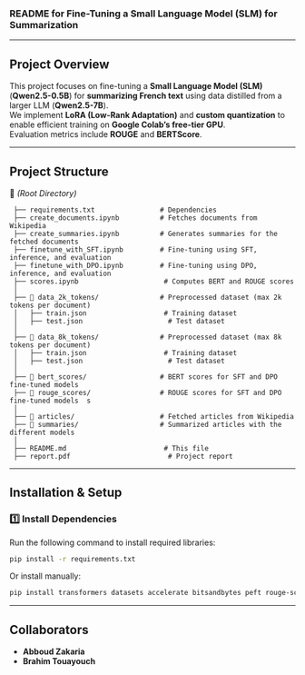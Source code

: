 ### **README for Fine-Tuning a Small Language Model (SLM) for Summarization**  

---

## **Project Overview**  
This project focuses on fine-tuning a **Small Language Model (SLM)** (**Qwen2.5-0.5B**) for **summarizing French text** using data distilled from a larger LLM (**Qwen2.5-7B**).  
We implement **LoRA (Low-Rank Adaptation)** and **custom quantization** to enable efficient training on **Google Colab’s free-tier GPU**.  
Evaluation metrics include **ROUGE** and **BERTScore**.  

---

## **Project Structure**  

📂 *(Root Directory)*  
```
 ├── requirements.txt                # Dependencies  
 ├── create_documents.ipynb          # Fetches documents from Wikipedia  
 ├── create_summaries.ipynb          # Generates summaries for the fetched documents  
 ├── finetune_with_SFT.ipynb         # Fine-tuning using SFT, inference, and evaluation  
 ├── finetune_with_DPO.ipynb         # Fine-tuning using DPO, inference, and evaluation  
 ├── scores.ipynb                     # Computes BERT and ROUGE scores  
 │  
 ├── 📂 data_2k_tokens/               # Preprocessed dataset (max 2k tokens per document)  
 │   ├── train.json                   # Training dataset  
 │   ├── test.json                     # Test dataset  
 │  
 ├── 📂 data_8k_tokens/               # Preprocessed dataset (max 8k tokens per document)  
 │   ├── train.json                   # Training dataset  
 │   ├── test.json                     # Test dataset  
 │  
 ├── 📂 bert_scores/                  # BERT scores for SFT and DPO fine-tuned models  
 ├── 📂 rouge_scores/                 # ROUGE scores for SFT and DPO fine-tuned models  s
 │
 ├── 📂 articles/                     # Fetched articles from Wikipedia
 ├── 📂 summaries/                    # Summarized articles with the different models
 │  
 ├── README.md                        # This file  
 ├── report.pdf                        # Project report  
```

---

## **Installation & Setup**  
### **1️⃣ Install Dependencies**  
Run the following command to install required libraries:  
```bash
pip install -r requirements.txt
```
Or install manually:  
```bash
pip install transformers datasets accelerate bitsandbytes peft rouge-score sacrebleu torch sentencepiece blobfile tiktoken bert-score tqdm pandas wikipedia
```

---

## **Collaborators**  
- **Abboud Zakaria**  
- **Brahim Touayouch**  